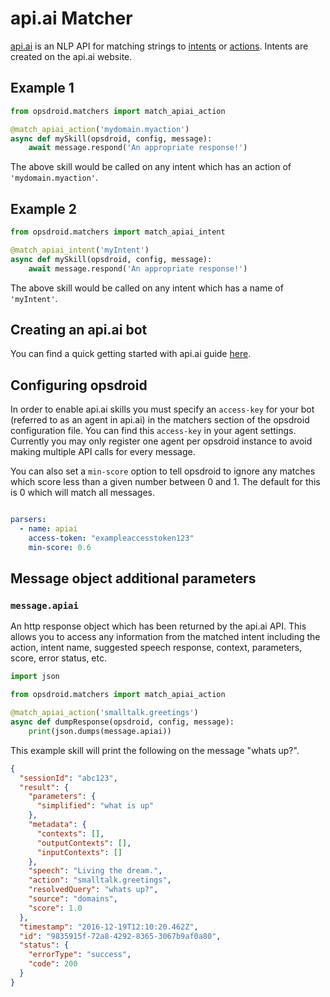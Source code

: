 # api.ai Matcher

[api.ai](https://api.ai) is an NLP API for matching strings to [intents](https://docs.api.ai/docs/concept-intents) or [actions](https://docs.api.ai/docs/concept-actions). Intents are created on the api.ai website.

## Example 1

```python
from opsdroid.matchers import match_apiai_action

@match_apiai_action('mydomain.myaction')
async def mySkill(opsdroid, config, message):
    await message.respond('An appropriate response!')
```

The above skill would be called on any intent which has an action of `'mydomain.myaction'`.

## Example 2

```python
from opsdroid.matchers import match_apiai_intent

@match_apiai_intent('myIntent')
async def mySkill(opsdroid, config, message):
    await message.respond('An appropriate response!')
```

The above skill would be called on any intent which has a name of `'myIntent'`.

## Creating an api.ai bot

You can find a quick getting started with api.ai guide [here](https://docs.api.ai/docs/get-started).

## Configuring opsdroid

In order to enable api.ai skills you must specify an `access-key` for your bot (referred to as an agent in api.ai) in the matchers section of the opsdroid configuration file. You can find this `access-key` in your agent settings. Currently you may only register one agent per opsdroid instance to avoid making multiple API calls for every message.

You can also set a `min-score` option to tell opsdroid to ignore any matches which score less than a given number between 0 and 1. The default for this is 0 which will match all messages.

```yaml

parsers:
  - name: apiai
    access-token: "exampleaccesstoken123"
    min-score: 0.6
```

## Message object additional parameters

### `message.apiai`

An http response object which has been returned by the api.ai API. This allows you to access any information from the matched intent including the action, intent name, suggested speech response, context, parameters, score, error status, etc.

```python
import json

from opsdroid.matchers import match_apiai_action

@match_apiai_action('smalltalk.greetings')
async def dumpResponse(opsdroid, config, message):
    print(json.dumps(message.apiai))
```

This example skill will print the following on the message "whats up?".

```json
{
  "sessionId": "abc123",
  "result": {
    "parameters": {
      "simplified": "what is up"
    },
    "metadata": {
      "contexts": [],
      "outputContexts": [],
      "inputContexts": []
    },
    "speech": "Living the dream.",
    "action": "smalltalk.greetings",
    "resolvedQuery": "whats up?",
    "source": "domains",
    "score": 1.0
  },
  "timestamp": "2016-12-19T12:10:20.462Z",
  "id": "9835915f-72a8-4292-8365-3067b9af0a80",
  "status": {
    "errorType": "success",
    "code": 200
  }
}
```
